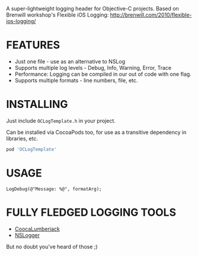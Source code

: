 A super-lightweight logging header for Objective-C projects. Based on Brenwill workshop's Flexible iOS Logging: http://brenwill.com/2010/flexible-ios-logging/ 

# FEATURES

* Just one file - use as an alternative to NSLog
* Supports multiple log levels - Debug, Info, Warning, Error, Trace
* Performance: Logging can be compiled in our out of code with one flag. 
* Supports multiple formats - line numbers, file, etc. 

# INSTALLING

Just include `OCLogTemplate.h` in your project. 

Can be installed via CocoaPods too, for use as a transitive dependency in libraries, etc. 

```ruby
pod 'OCLogTemplate'
```

# USAGE

```objc
LogDebug(@"Message: %@", formatArg);
```

# FULLY FLEDGED LOGGING TOOLS

* <a href="https://github.com/CocoaLumberjack/CocoaLumberjack">CoocaLumberjack</a>
* <a href="https://github.com/fpillet/NSLogger">NSLogger</a>

But no doubt you've heard of those ;) 









